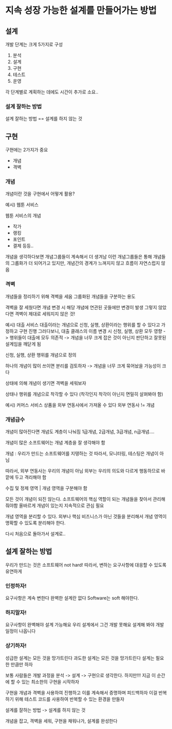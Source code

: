 # 지속 성장 가능한 설계를 만들어가는 방법

## 설계

개발 단계는 크게 5가지로 구성

1. 분석
2. 설계
3. 구현
4. 테스트
5. 운영

각 단계별로 계획하는 데에도 시간이 추가로 소요..

### 설계 잘하는 방법

설계 잘하는 방법 == 설계를 하지 않는 것

## 구현

구현에는 2가지가 중요

- 개념
- 격벽

### 개념

개념이란 것을 구현에서 어떻게 활용?

예시) 웹툰 서비스

웹툰 서비스의 개념

- 작가
- 랭킹
- 포인트
- 결제 등등..

개념을 생각하다보면 개념그룹들이 계속해서 더 생겨남
이런 개념그룹들은 통해 개념들의 그룹화가 더 되어가고 있지만, 개념간의 경계가 느껴지지 않고 흐름이 자연스럽지 않음

### 격벽

개념들을 정리하기 위해 격벽을 세움
그룹화된 개념들을 구분하는 용도

격벽을 잘 세웠다면 개념 변경 시 해당 개념에 연관된 곳들에만 변경이 발생
그렇지 않았다면 격벽이 제대로 세워지지 않은 것!

예시) 대출 서비스
대출이라는 개념으로 신청, 실행, 상환이라는 행위를 할 수 있다고 가정하고 구현 진행
그러다보니, 대출 클래스의 이름 변경 시 신청, 실행, 상환 모두 영향 -> 행위들이 대출에 모두 의존적
-> 개념을 너무 크게 잡은 것이 아닌지 판단하고 잘못된 설계임을 깨닫게 됨

신청, 실행, 상환 행위를 개념으로 정의

하나의 개념이 많이 쓰이면 분리를 검토하자
-> 개념을 너무 크게 묶어놨을 가능성이 크다

상태에 의해 개념이 생기면 격벽을 세워보자

상태나 행위를 개념으로 착각할 수 있다
(착각인지 착각이 아닌지 면밀히 살펴봐야 함)

예시) 커머스 서비스
상품을 외부 연동사에서 가져올 수 있다
외부 연동사 != 개념

### 개념급수

개념이 많아진다면 개념도 계층이 나눠짐
1급개념, 2급개념, 3급개념, n급개념....

개념이 많은 소프트웨어는 개념 계층을 잘 생각해야 함

개념 : 우리가 만드는 소프트웨어를 지탱하는 것
따라서, 모니터링, 테스팅은 개념이 아님

따라서, 외부 연동사는 우리의 개념이 아님
외부는 우리의 의도와 다르게 행동하므로 바깥에 두고 격리해야 함

수집 및 정제 영역 | 개념 영역을 구분해야 함

모든 것이 개념이 되진 않는다.
소프트웨어의 핵심 역할이 되는 개념들을 찾아서 관리해줘야함
올바르게 개념이 있는지 지속적으로 관심 필요

개념 영역을 분리할 수 있다.
외부나 핵심 비즈니스가 아닌 것들을 분리해서 개념 영역이 명확할 수 있도록 분리해야 한다.

다시 처음으로 돌아가서 설계로..

## 설계 잘하는 방법

우리가 만드는 것은 소프트웨어
not hard!
따라서, 변하는 요구사항에 대응할 수 있도록 유연하게

### 인정하자!

요구사항은 계속 변한다
완벽한 설계란 없다
Software는 soft 해야한다.

### 하지말자!

요구사항이 완벽해야 설계 가능해요
우리 설계에서 그건 개발 못해요
설계해 봐야 개발 일정이 나옵니다

### 상기하자!

성급한 설계는 모든 것을 망가트린다
과도한 설계는 모든 것을 망가트린다
설계는 필요한 만큼만 하자

보통 사람들은 개발 과정을 분석 -> 설계 -> 구현으로 생각한다.
하지만!!! 지금 이 순간에 할 수 있는 최소한의 구현을 시작하자

구현을 개념과 격벽을 사용하여 진행하고 이를 계속해서 증명하며 피드백하자
이걸 반복하기 위해 테스트 코드를 사용하여 반복할 수 있는 환경을 만들자

설계를 잘하는 방법
-> 설계를 하지 않는 것

개념을 잡고,
격벽을 세워,
구현을 채워나가,
설계를 완성한다
